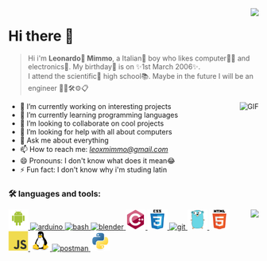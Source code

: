 <img align=right src="https://raw.githubusercontent.com/amandewatnitrr/amandewatnitrr/main/header_.png">

# Hi there 👋

>Hi i'm **Leonardo🦁 Mimmo**, a Italian🍕 boy who likes computer👨‍💻 and electronics🔌. My birthday🎉 is on ✨1st March 2006✨.<br>
>I attend the scientific🧪 high school📚. Maybe in the future I will be an engineer 👨‍🔧🛠⚙📋

<img align=right alt="GIF" src="https://media.giphy.com/media/MC6eSuC3yypCU/giphy.gif">

- 🔭 I’m currently working on interesting projects
- 🌱 I’m currently learning programming languages
- 👯 I’m looking to collaborate on cool projects
- 🤔 I’m looking for help with all about computers
- 💬 Ask me about everything
- 📫 How to reach me: *leoxmimmo@gmail.com*
- 😄 Pronouns: I don't know what does it mean😂
- ⚡ Fun fact: I don't know why i'm studing latin
 
### 🛠 languages and tools:
<img align=right src="https://github-readme-stats.vercel.app/api/top-langs/?username=Leox-06&layout=compact&theme=dark">

<a href="https://developer.android.com" target="_blank">
 <img src="https://raw.githubusercontent.com/devicons/devicon/master/icons/android/android-original-wordmark.svg" alt="android" width="40" height="40"/>
</a>

<a href="https://www.arduino.cc/" target="_blank">
 <img src="https://cdn.worldvectorlogo.com/logos/arduino-1.svg" alt="arduino" width="40" height="40"/>
</a>

<a href="https://www.gnu.org/software/bash/" target="_blank">
 <img src="https://www.vectorlogo.zone/logos/gnu_bash/gnu_bash-icon.svg" alt="bash" width="40" height="40"/>
</a>

<a href="https://www.blender.org/" target="_blank">
 <img src="https://download.blender.org/branding/community/blender_community_badge_white.svg" alt="blender" width="40" height="40"/>
</a>

<a href="https://www.w3schools.com/cpp/" target="_blank">
 <img src="https://raw.githubusercontent.com/devicons/devicon/master/icons/cplusplus/cplusplus-original.svg" alt="cplusplus" width="40" height="40"/>
</a>

<a href="https://www.w3schools.com/css/" target="_blank">
 <img src="https://raw.githubusercontent.com/devicons/devicon/master/icons/css3/css3-original-wordmark.svg" alt="css3" width="40" height="40"/>
</a>

<a href="https://git-scm.com/" target="_blank">
 <img src="https://www.vectorlogo.zone/logos/git-scm/git-scm-icon.svg" alt="git" width="40" height="40"/>
</a>

<a href="https://golang.org" target="_blank">
 <img src="https://raw.githubusercontent.com/devicons/devicon/master/icons/go/go-original.svg" alt="go" width="40" height="40"/>
</a>

<a href="https://www.w3.org/html/" target="_blank">
 <img src="https://raw.githubusercontent.com/devicons/devicon/master/icons/html5/html5-original-wordmark.svg" alt="html5" width="40" height="40"/>
</a>

<a href="https://developer.mozilla.org/en-US/docs/Web/JavaScript" target="_blank">
 <img src="https://raw.githubusercontent.com/devicons/devicon/master/icons/javascript/javascript-original.svg" alt="javascript" width="40" height="40"/>
</a>

<a href="https://www.linux.org/" target="_blank">
 <img src="https://raw.githubusercontent.com/devicons/devicon/master/icons/linux/linux-original.svg" alt="linux" width="40" height="40"/>
</a>

<a href="https://postman.com" target="_blank">
 <img src="https://www.vectorlogo.zone/logos/getpostman/getpostman-icon.svg" alt="postman" width="40" height="40"/>
</a>

<a href="https://www.python.org" target="_blank">
 <img src="https://raw.githubusercontent.com/devicons/devicon/master/icons/python/python-original.svg" alt="python" width="40" height="40"/>
</a>

